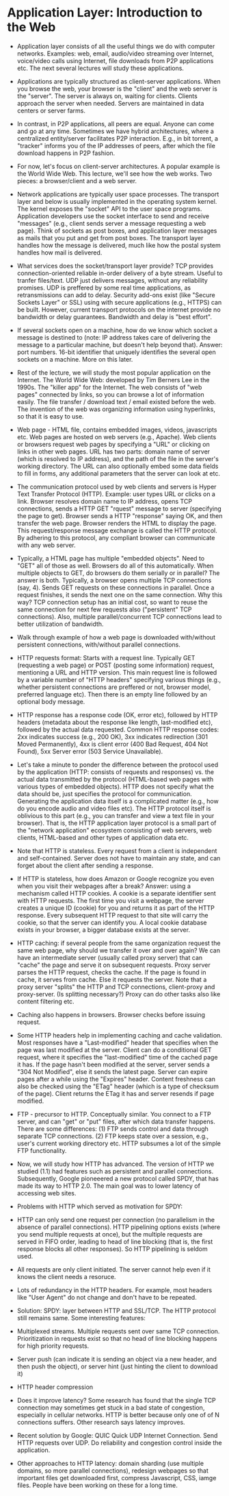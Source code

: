 Application Layer: Introduction to the Web
===========================================

* Application layer consists of all the useful things we do with
  computer networks. Examples: web, email, audio/video streaming over
  Internet, voice/video calls using Internet, file downloads from P2P
  applications etc. The next several lectures will study these
  applications.

* Applications are typically structured as client-server
  applications. When you browse the web, your browser is the "client"
  and the web server is the "server". The server is always on, waiting
  for clients. Clients approach the server when needed. Servers are
  maintained in data centers or server farms.

* In contrast, in P2P applications, all peers are equal. Anyone can
  come and go at any time. Sometimes we have hybrid architectures,
  where a centralized entity/server facilitates P2P interaction. E.g.,
  in bit torrent, a "tracker" informs you of the IP addresses of
  peers, after which the file download happens in P2P fashion.

* For now, let's focus on client-server architectures. A popular
  example is the World Wide Web. This lecture, we'll see how the web
  works. Two pieces: a browser/client and a web server.

* Network applications are typically user space processes. The
  transport layer and below is usually implemented in the operating
  system kernel. The kernel exposes the "socket" API to the user space
  programs. Application developers use the socket interface to send
  and receive "messages" (e.g., client sends server a message
  requesting a web page). Think of sockets as post boxes, and
  application layer messages as mails that you put and get from post
  boxes. The transport layer handles how the message is delivered,
  much like how the postal system handles how mail is delivered.

* What services does the socket/transport layer provide? TCP provides
  connection-oriented reliable in-order delivery of a byte
  stream. Useful to tranfer files/text. UDP just delivers messages,
  without any reliability promises. UDP is preffered by some real time
  applications, as retransmissions can add to delay. Security add-ons
  exist (like "Secure Sockets Layer" or SSL) using with secure
  applications (e.g., HTTPS) can be built. However, current transport
  protocols on the internet provide no bandwidth or delay
  guarantees. Bandwidth and delay is "best effort".

* If several sockets open on a machine, how do we know which socket a
  message is destined to (note: IP address takes care of delivering
  the message to a particular machine, but doesn't help beyond
  that). Answer: port numbers. 16-bit identifier that uniquely
  identifies the several open sockets on a machine. More on this
  later.

* Rest of the lecture, we will study the most popular application on
  the Internet. The World Wide Web: developed by Tim Berners Lee in
  the 1990s. The "killer app" for the Internet. The web consists of
  "web pages" connected by links, so you can browse a lot of
  information easily. The file transfer / download text / email
  existed before the web. The invention of the web was organizing
  information using hyperlinks, so that it is easy to use.

* Web page - HTML file, contains embedded images, videos, javascripts
  etc. Web pages are hosted on web servers (e.g., Apache). Web clients
  or browsers request web pages by specifying a "URL" or clicking on
  links in other web pages. URL has two parts: domain name of server
  (which is resolved to IP address), and the path of the file in the
  server's working directory. The URL can also optionally embed some
  data fields to fill in forms, any additional parameters that the
  server can look at etc.

* The communication protocol used by web clients and servers is Hyper
  Text Transfer Protocol (HTTP). Example: user types URL or clicks on
  a link. Browser resolves domain name to IP address, opens TCP
  connections, sends a HTTP GET "rquest" message to server (specifying
  the page to get). Browser sends a HTTP "response" saying OK, and
  then transfer the web page. Browser renders the HTML to display the
  page. This request/response message exchange is called the HTTP
  protocol. By adhering to this protocol, any compliant browser can
  communicate with any web server.

* Typically, a HTML page has multiple "embedded objects". Need to
  "GET" all of those as well. Browsers do all of this
  automatically. When multiple objects to GET, do browsers do them
  serially or in parallel? The answer is both. Typically, a browser
  opens multiple TCP connections (say, 4). Sends GET requests on these
  connections in parallel. Once a request finishes, it sends the next
  one on the same connection. Why this way? TCP connection setup has
  an initial cost, so want to reuse the same connection for next few
  requests also ("persistent" TCP connections). Also, multiple
  parallel/concurrent TCP connections lead to better utilization of
  bandwidth.

* Walk through example of how a web page is downloaded with/without
  persistent connections, with/without parallel connections.

* HTTP requests format: Starts with a request line. Typically GET
  (requesting a web page) or POST (posting some information) request,
  mentioning a URL and HTTP version. This main request line is
  followed by a variable number of "HTTP headers" specifying various
  things (e.g., whether persistent connections are preffered or not,
  browser model, preferred language etc). Then there is an empty line
  followed by an optional body message. 

* HTTP response has a response code (OK, error etc), followed by HTTP
  headers (metadata about the response like length, last-modified
  etc), followed by the actual data requested. Common HTTP response
  codes: 2xx indicates success (e.g., 200 OK), 3xx indicates
  redirection (301 Moved Permanently), 4xx is client error (400 Bad
  Request, 404 Not Found), 5xx Server error (503 Service Unavailable).

* Let's take a minute to ponder the difference between the protocol
  used by the application (HTTP: consists of requests and responses)
  vs. the actual data transmitted by the protocol (HTML-based web
  pages with various types of embedded objects). HTTP does not specify
  what the data should be, just specifies the protocol for
  communication. Generating the application data itself is a
  complicated matter (e.g., how do you encode audio and video files
  etc). The HTTP protocol itself is oblivious to this part (e.g., you
  can transfer and view a text file in your browser). That is, the
  HTTP application layer protocol is a small part of the "network
  application" ecosystem consisting of web servers, web clients,
  HTML-based and other types of application data etc.

* Note that HTTP is stateless. Every request from a client is
  independent and self-contained. Server does not have to maintain any
  state, and can forget about the client after sending a response.

* If HTTP is stateless, how does Amazon or Google recognize you even
  when you visit their webpages after a break? Answer: using a
  mechanism called HTTP cookies. A cookie is a separate identifier
  sent with HTTP requests. The first time you visit a webpage, the
  server creates a unique ID (cookie) for you and returns it as part
  of the HTTP response. Every subsequent HTTP request to that site
  will carry the cookie, so that the server can identify you. A local
  cookie database exists in your browser, a bigger database exists at
  the server.

* HTTP caching: if several people from the same organization request
  the same web page, why should we transfer it over and over again? We
  can have an intermediate server (usually called proxy server) that
  can "cache" the page and serve it on subsequent requests. Proxy
  server parses the HTTP request, checks the cache. If the page is
  found in cache, it serves from cache. Else it requests the
  server. Note that a proxy server "splits" the HTTP and TCP
  connections, client-proxy and proxy-server. (Is splitting
  necessary?) Proxy can do other tasks also like content filtering
  etc.

* Caching also happens in browsers. Browser checks before issuing request.

* Some HTTP headers help in implementing caching and cache
  validation. Most responses have a "Last-modified" header that
  specifies when the page was last modified at the server. Client can
  do a conditional GET request, where it specifies the "last-modified"
  time of the cached page it has. If the page hasn't been modified at
  the server, server sends a "304 Not Modified", else it sends the
  latest page. Server can expire pages after a while using the
  "Expires" header. Content freshness can also be checked using the
  "ETag" header (which is a type of checksum of the page). Client
  returns the ETag it has and server resends if page modified.

* FTP - precursor to HTTP. Conceptually similar. You connect to a FTP
  server, and can "get" or "put" files, after which data transfer
  happens. There are some differences: (1) FTP sends control and data
  through separate TCP connections. (2) FTP keeps state over a
  session, e.g., user's current working directory etc. HTTP subsumes a
  lot of the simple FTP functionality.

* Now, we will study how HTTP has advanced. The version of HTTP we
  studied (1.1) had features such as persistent and parallel
  connections. Subsequently, Google pioneeered a new protocol called
  SPDY, that has made its way to HTTP 2.0. The main goal was to lower
  latency of accessing web sites.

* Problems with HTTP which served as motivation for SPDY:

- HTTP can only send one request per connection (no parallelism in the
  absence of parallel connections). HTTP pipelining options exists
  (where you send multiple requests at once), but the multiple
  requests are served in FIFO order, leading to head of line blocking
  (that is, the first response blocks all other responses). So HTTP
  pipelining is seldom used.

- All requests are only client initiated. The server cannot help even
  if it knows the client needs a resoruce.

- Lots of redundancy in the HTTP headers. For example, most headers
  like "User Agent" do not change and don't have to be repeated.

* Solution: SPDY: layer between HTTP and SSL/TCP. The HTTP protocol
  still remains same. Some interesting features:

- Multiplexed streams. Multiple requests sent over same TCP
  connection. Prioritization in requests exist so that no head of line
  blocking happens for high priority requests.

- Server push (can indicate it is sending an object via a new header,
  and then push the object), or server hint (just hinting the client
  to download it)

- HTTP header compression

* Does it improve latency? Some research has found that the single TCP
  connection may sometimes get stuck in a bad state of congestion,
  especially in cellular networks. HTTP is better because only one of
  of N connections suffers. Other research says latency improves.

* Recent solution by Google: QUIC Quick UDP Internet Connection. Send
  HTTP requests over UDP. Do reliability and congestion control inside
  the application.

* Other approaches to HTTP latency: domain sharding (use multiple
  domains, so more parallel connections), redesign webpages so that
  important files get downloaded first, compress Javascript, CSS,
  iamge files. People have been working on these for a long time.
